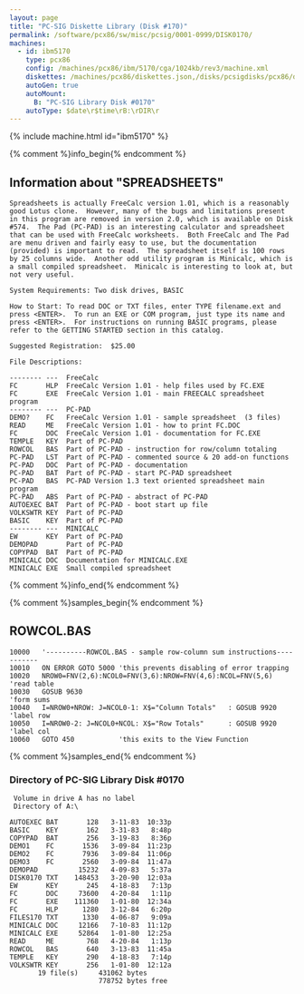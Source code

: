```yaml
---
layout: page
title: "PC-SIG Diskette Library (Disk #170)"
permalink: /software/pcx86/sw/misc/pcsig/0001-0999/DISK0170/
machines:
  - id: ibm5170
    type: pcx86
    config: /machines/pcx86/ibm/5170/cga/1024kb/rev3/machine.xml
    diskettes: /machines/pcx86/diskettes.json,/disks/pcsigdisks/pcx86/diskettes.json
    autoGen: true
    autoMount:
      B: "PC-SIG Library Disk #0170"
    autoType: $date\r$time\rB:\rDIR\r
---
```


{% include machine.html id="ibm5170" %}

{% comment %}info_begin{% endcomment %}

## Information about "SPREADSHEETS"

    Spreadsheets is actually FreeCalc version 1.01, which is a reasonably
    good Lotus clone.  However, many of the bugs and limitations present
    in this program are removed in version 2.0, which is available on Disk
    #574.  The Pad (PC-PAD) is an interesting calculator and spreadsheet
    that can be used with FreeCalc worksheets.  Both FreeCalc and The Pad
    are menu driven and fairly easy to use, but the documentation
    (provided) is important to read.  The spreadsheet itself is 100 rows
    by 25 columns wide.  Another odd utility program is Minicalc, which is
    a small compiled spreadsheet.  Minicalc is interesting to look at, but
    not very useful.
    
    System Requirements: Two disk drives, BASIC
    
    How to Start: To read DOC or TXT files, enter TYPE filename.ext and
    press <ENTER>.  To run an EXE or COM program, just type its name and
    press <ENTER>.  For instructions on running BASIC programs, please
    refer to the GETTING STARTED section in this catalog.
    
    Suggested Registration:  $25.00
    
    File Descriptions:
    
    -------- ---  FreeCalc
    FC       HLP  FreeCalc Version 1.01 - help files used by FC.EXE
    FC       EXE  FreeCalc Version 1.01 - main FREECALC spreadsheet program
    -------- ---  PC-PAD
    DEMO?    FC   FreeCalc Version 1.01 - sample spreadsheet  (3 files)
    READ     ME   FreeCalc Version 1.01 - how to print FC.DOC
    FC       DOC  FreeCalc Version 1.01 - documentation for FC.EXE
    TEMPLE   KEY  Part of PC-PAD
    ROWCOL   BAS  Part of PC-PAD - instruction for row/column totaling
    PC-PAD   LST  Part of PC-PAD - commented source & 20 add-on functions
    PC-PAD   DOC  Part of PC-PAD - documentation
    PC-PAD   BAT  Part of PC-PAD - start PC-PAD spreadsheet
    PC-PAD   BAS  PC-PAD Version 1.3 text oriented spreadsheet main program
    PC-PAD   ABS  Part of PC-PAD - abstract of PC-PAD
    AUTOEXEC BAT  Part of PC-PAD - boot start up file
    VOLKSWTR KEY  Part of PC-PAD
    BASIC    KEY  Part of PC-PAD
    -------- ---  MINICALC
    EW       KEY  Part of PC-PAD
    DEMOPAD       Part of PC-PAD
    COPYPAD  BAT  Part of PC-PAD
    MINICALC DOC  Documentation for MINICALC.EXE
    MINICALC EXE  Small compiled spreadsheet
{% comment %}info_end{% endcomment %}

{% comment %}samples_begin{% endcomment %}

## ROWCOL.BAS

```bas
10000   '----------ROWCOL.BAS - sample row-column sum instructions-----------
10010   ON ERROR GOTO 5000 'this prevents disabling of error trapping
10020   NROW0=FNV(2,6):NCOL0=FNV(3,6):NROW=FNV(4,6):NCOL=FNV(5,6)  'read table
10030   GOSUB 9630                                                 'form sums
10040   I=NROW0+NROW: J=NCOL0-1: X$="Column Totals"   : GOSUB 9920 'label row
10050   I=NROW0-2: J=NCOL0+NCOL: X$="Row Totals"      : GOSUB 9920 'label col
10060   GOTO 450           'this exits to the View Function
```

{% comment %}samples_end{% endcomment %}

### Directory of PC-SIG Library Disk #0170

     Volume in drive A has no label
     Directory of A:\

    AUTOEXEC BAT       128   3-11-83  10:33p
    BASIC    KEY       162   3-31-83   8:48p
    COPYPAD  BAT       256   3-19-83   8:36p
    DEMO1    FC       1536   3-09-84  11:23p
    DEMO2    FC       7936   3-09-84  11:06p
    DEMO3    FC       2560   3-09-84  11:47a
    DEMOPAD          15232   4-09-83   5:37a
    DISK0170 TXT    148453   3-20-90  12:03a
    EW       KEY       245   4-18-83   7:13p
    FC       DOC     73600   4-20-84   1:11p
    FC       EXE    111360   1-01-80  12:34a
    FC       HLP      1280   3-12-84   6:20p
    FILES170 TXT      1330   4-06-87   9:09a
    MINICALC DOC     12166   7-10-83  11:12p
    MINICALC EXE     52864   1-01-80  12:25a
    READ     ME        768   4-20-84   1:13p
    ROWCOL   BAS       640   3-13-83  11:45a
    TEMPLE   KEY       290   4-18-83   7:14p
    VOLKSWTR KEY       256   1-01-80  12:12a
           19 file(s)     431062 bytes
                          778752 bytes free
